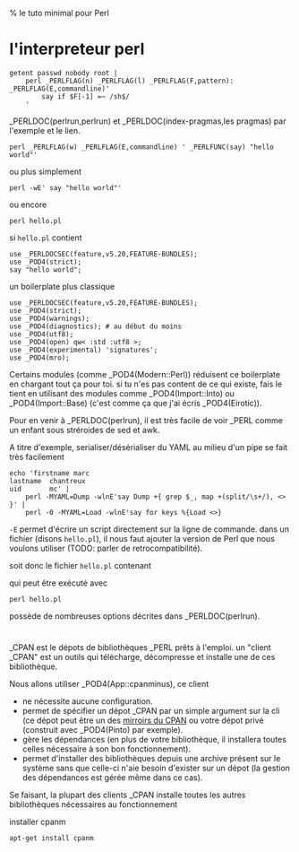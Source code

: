 % le tuto minimal pour Perl

# l'interpreteur perl

    getent passwd nobody root |
        perl _PERLFLAG(n) _PERLFLAG(l) _PERLFLAG(F,pattern): _PERLFLAG(E,commandline)'
            say if $F[-1] =~ /sh$/
        '

_PERLDOC(perlrun,perlrun) et _PERLDOC(index-pragmas,les pragmas)
par l'exemple et le lien.

    perl _PERLFLAG(w) _PERLFLAG(E,commandline) ' _PERLFUNC(say) "hello world"'

ou plus simplement 

    perl -wE' say "hello world"'

ou encore

    perl hello.pl

si `hello.pl` contient

    use _PERLDOCSEC(feature,v5.20,FEATURE-BUNDLES);
    use _POD4(strict);
    say "hello world";

un boilerplate plus classique

    use _PERLDOCSEC(feature,v5.20,FEATURE-BUNDLES);
    use _POD4(strict);
    use _POD4(warnings);
    use _POD4(diagnostics); # au début du moins
    use _POD4(utf8);
    use _POD4(open) qw< :std :utf8 >;
    use _POD4(experimental) 'signatures';
    use _POD4(mro);

Certains modules (comme _POD4(Modern::Perl)) réduisent ce boilerplate
en chargant tout ça pour toi. si tu n'es pas content de ce qui existe, fais 
le tient en utilisant des modules comme _POD4(Import::Into)
ou _POD4(Import::Base) (c'est comme ça que j'ai écris _POD4(Eirotic)).

Pour en venir à _PERLDOC(perlrun), il est très facile de voir _PERL comme un
enfant sous stréroides de sed et awk.

A titre d'exemple, serialiser/désérialiser du YAML au milieu d'un pipe
se fait très facilement

    echo 'firstname marc
    lastname  chantreux
    uid       mc' |
        perl -MYAML=Dump -wlnE'say Dump +{ grep $_, map +(split/\s+/), <> }' |
        perl -0 -MYAML=Load -wlnE'say for keys %{Load <>}

`-E` permet d'écrire un script directement sur la ligne de commande. dans un fichier (disons `hello.pl`), il nous faut ajouter la version de Perl que nous voulons utiliser (TODO: parler de retrocompatibilité).

soit donc le fichier `hello.pl` contenant

qui peut être exécuté avec

    perl hello.pl



possède de nombreuses options décrites dans _PERLDOC(perlrun).



# 

_CPAN est le dépots de bibliothèques _PERL prêts à l'emploi. un "client _CPAN" est un outils qui télécharge, décompresse et installe une de ces bibliothèque.

Nous allons utiliser _POD4(App::cpanminus), ce client

* ne nécessite aucune configuration. 
* permet de spécifier un dépot _CPAN par un simple argument sur la cli
  (ce dépot peut être un des [mirroirs du CPAN](http://www.cpan.org/SITES.html)
  ou votre dépot privé (construit avec _POD4(Pinto) par exemple).
* gère les dépendances (en plus de votre bibliothèque, il installera toutes celles nécessaire à son bon fonctionnement).
* permet d'installer des bibliothèques depuis une archive présent sur le système sans que celle-ci n'aie besoin d'exister sur un dépot (la gestion des dépendances est gérée même dans ce cas).



Se faisant, la plupart des clients _CPAN installe toutes les autres bibliothèques nécessaires au fonctionnement 


installer cpanm

    apt-get install cpanm





